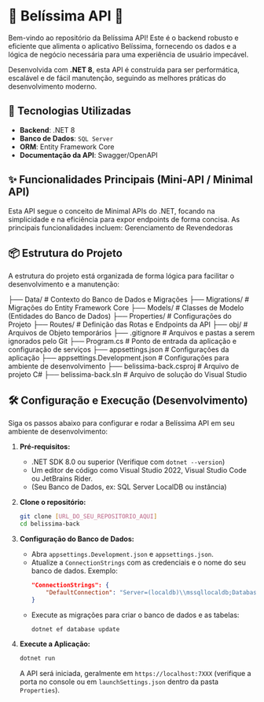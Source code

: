 # 🌟 Belíssima API 🌟

Bem-vindo ao repositório da Belíssima API! Este é o backend robusto e eficiente que alimenta o aplicativo Belíssima, fornecendo os dados e a lógica de negócio necessária para uma experiência de usuário impecável.

Desenvolvida com **.NET 8**, esta API é construída para ser performática, escalável e de fácil manutenção, seguindo as melhores práticas do desenvolvimento moderno.

## 🚀 Tecnologias Utilizadas

* **Backend**: .NET 8
* **Banco de Dados**: `SQL Server`
* **ORM**: Entity Framework Core
* **Documentação da API**: Swagger/OpenAPI

## ✨ Funcionalidades Principais (Mini-API / Minimal API)

Esta API segue o conceito de Minimal APIs do .NET, focando na simplicidade e na eficiência para expor endpoints de forma concisa. As principais funcionalidades incluem:
Gerenciamento de Revendedoras

## 📦 Estrutura do Projeto

A estrutura do projeto está organizada de forma lógica para facilitar o desenvolvimento e a manutenção:

├── Data/              # Contexto do Banco de Dados e Migrações
├── Migrations/        # Migrações do Entity Framework Core
├── Models/            # Classes de Modelo (Entidades do Banco de Dados)
├── Properties/        # Configurações do Projeto
├── Routes/            # Definição das Rotas e Endpoints da API
├── obj/               # Arquivos de Objeto temporários
├── .gitignore         # Arquivos e pastas a serem ignorados pelo Git
├── Program.cs         # Ponto de entrada da aplicação e configuração de serviços
├── appsettings.json   # Configurações da aplicação
├── appsettings.Development.json # Configurações para ambiente de desenvolvimento
├── belissima-back.csproj # Arquivo de projeto C#
├── belissima-back.sln # Arquivo de solução do Visual Studio


## 🛠️ Configuração e Execução (Desenvolvimento)

Siga os passos abaixo para configurar e rodar a Belíssima API em seu ambiente de desenvolvimento:

1.  **Pré-requisitos:**
    * .NET SDK 8.0 ou superior (Verifique com `dotnet --version`)
    * Um editor de código como Visual Studio 2022, Visual Studio Code ou JetBrains Rider.
    * (Seu Banco de Dados, ex: SQL Server LocalDB ou instância)

2.  **Clone o repositório:**
    ```bash
    git clone [URL_DO_SEU_REPOSITORIO_AQUI]
    cd belissima-back
    ```

3.  **Configuração do Banco de Dados:**
    * Abra `appsettings.Development.json` e `appsettings.json`.
    * Atualize a `ConnectionStrings` com as credenciais e o nome do seu banco de dados. Exemplo:
        ```json
        "ConnectionStrings": {
            "DefaultConnection": "Server=(localdb)\\mssqllocaldb;Database=BelissimaDb;Trusted_Connection=True;MultipleActiveResultSets=true"
        }
        ```
    * Execute as migrações para criar o banco de dados e as tabelas:
        ```bash
        dotnet ef database update
        ```

4.  **Execute a Aplicação:**
    ```bash
    dotnet run
    ```
    A API será iniciada, geralmente em `https://localhost:7XXX` (verifique a porta no console ou em `launchSettings.json` dentro da pasta `Properties`).
